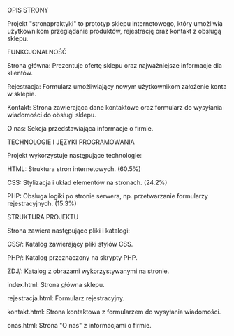 OPIS STRONY 

Projekt "stronapraktyki" to prototyp sklepu internetowego, który umożliwia użytkownikom przeglądanie produktów, rejestrację oraz kontakt z obsługą sklepu.



FUNKCJONALNOŚĆ 

Strona główna: Prezentuje ofertę sklepu oraz najważniejsze informacje dla klientów.

Rejestracja: Formularz umożliwiający nowym użytkownikom założenie konta w sklepie.

Kontakt: Strona zawierająca dane kontaktowe oraz formularz do wysyłania wiadomości do obsługi sklepu.

O nas: Sekcja przedstawiająca informacje o firmie.



TECHNOLOGIE I JĘZYKI PROGRAMOWANIA

Projekt wykorzystuje następujące technologie:

HTML: Struktura stron internetowych. (60.5%)

CSS: Stylizacja i układ elementów na stronach. (24.2%)

PHP: Obsługa logiki po stronie serwera, np. przetwarzanie formularzy rejestracyjnych. (15.3%)



STRUKTURA PROJEKTU

Strona zawiera następujące pliki i katalogi:

CSS/: Katalog zawierający pliki stylów CSS.

PHP/: Katalog przeznaczony na skrypty PHP.

ZDJ/: Katalog z obrazami wykorzystywanymi na stronie.

index.html: Strona główna sklepu.

rejestracja.html: Formularz rejestracyjny.

kontakt.html: Strona kontaktowa z formularzem do wysyłania wiadomości.

onas.html: Strona "O nas" z informacjami o firmie.
